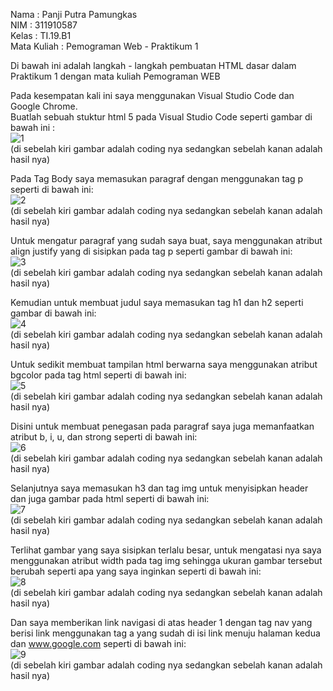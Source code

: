 Nama        : Panji Putra Pamungkas <br>
NIM         : 311910587<br>
Kelas       : TI.19.B1<br>
Mata Kuliah : Pemograman Web - Praktikum 1<br>


Di bawah ini adalah langkah - langkah pembuatan HTML dasar dalam Praktikum 1 dengan mata kuliah Pemograman WEB<br>

Pada kesempatan kali ini saya menggunakan Visual Studio Code dan Google Chrome.<br>
Buatlah sebuah stuktur html 5 pada Visual Studio Code seperti gambar di bawah ini :<br>
![1](https://user-images.githubusercontent.com/81550517/112811497-56ca4700-90a6-11eb-8459-06fb0b50ed0b.png)<br>
(di sebelah kiri gambar adalah coding nya sedangkan sebelah kanan adalah hasil nya)<br>

Pada Tag Body saya memasukan paragraf dengan menggunakan tag p seperti di bawah ini:<br>
![2](https://user-images.githubusercontent.com/81550517/112817859-19b58300-90ad-11eb-9a7b-f57b0f7a2fc4.png)<br>
(di sebelah kiri gambar adalah coding nya sedangkan sebelah kanan adalah hasil nya)<br>

Untuk mengatur paragraf yang sudah saya buat, saya menggunakan atribut align justify yang di sisipkan pada tag p seperti gambar di bawah ini:<br>
![3](https://user-images.githubusercontent.com/81550517/112818111-61d4a580-90ad-11eb-8f6e-0752cfb663a5.png)<br>
(di sebelah kiri gambar adalah coding nya sedangkan sebelah kanan adalah hasil nya)<br>

Kemudian untuk membuat judul saya memasukan tag h1 dan h2 seperti gambar di bawah ini:<br>
![4](https://user-images.githubusercontent.com/81550517/112818411-b24c0300-90ad-11eb-9bc8-df97cd0356b3.png)<br>
(di sebelah kiri gambar adalah coding nya sedangkan sebelah kanan adalah hasil nya)<br>

Untuk sedikit membuat tampilan html berwarna saya menggunakan atribut bgcolor pada tag html seperti di bawah ini:<br>
![5](https://user-images.githubusercontent.com/81550517/112818511-d3145880-90ad-11eb-8c3f-8c9e2cfba7c9.png)<br>
(di sebelah kiri gambar adalah coding nya sedangkan sebelah kanan adalah hasil nya)<br>

Disini untuk membuat penegasan pada paragraf saya juga memanfaatkan atribut b, i, u, dan strong seperti di bawah ini:<br>
![6](https://user-images.githubusercontent.com/81550517/112818900-3acaa380-90ae-11eb-8411-b47e3b87aca4.png)<br>
(di sebelah kiri gambar adalah coding nya sedangkan sebelah kanan adalah hasil nya)<br>

Selanjutnya saya memasukan h3 dan tag img untuk menyisipkan header dan juga gambar pada html seperti di bawah ini:<br>
![7](https://user-images.githubusercontent.com/81550517/112819060-6188da00-90ae-11eb-81b5-b3dadf0d5e39.png)<br>
(di sebelah kiri gambar adalah coding nya sedangkan sebelah kanan adalah hasil nya)<br>

Terlihat gambar yang saya sisipkan terlalu besar, untuk mengatasi nya saya menggunakan atribut width pada tag img sehingga ukuran gambar tersebut berubah seperti apa yang saya inginkan seperti di bawah ini:<br>
![8](https://user-images.githubusercontent.com/81550517/112819348-b4629180-90ae-11eb-93da-4a443537884a.png)<br>
(di sebelah kiri gambar adalah coding nya sedangkan sebelah kanan adalah hasil nya)<br>

Dan saya memberikan link navigasi di atas header 1 dengan tag nav yang berisi link menggunakan tag a yang sudah di isi link menuju halaman kedua dan www.google.com seperti di bawah ini: <br>
![9](https://user-images.githubusercontent.com/81550517/112819734-1622fb80-90af-11eb-8e89-fa07aa8030cf.png)<br>
(di sebelah kiri gambar adalah coding nya sedangkan sebelah kanan adalah hasil nya)<br>

